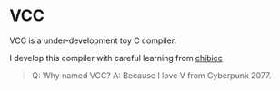 # VCC

VCC is a under-development toy C compiler.

I develop this compiler with careful learning from [chibicc](https://github.com/rui314/chibicc)

> Q: Why named VCC?
> A: Because I love V from Cyberpunk 2077.